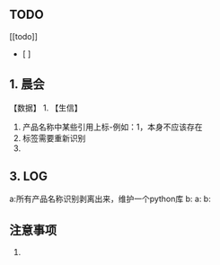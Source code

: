 ## TODO
[[todo]]
- [ ] 

## 1. 晨会
【数据】
1. 
【生信】
1. 产品名称中某些引用上标-例如：1，本身不应该存在
2. 标签需要重新识别
3. 





## 3. LOG
a:所有产品名称识别剥离出来，维护一个python库
b:
a:
b:



## 注意事项
1. 








